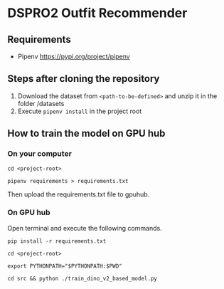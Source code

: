 # DSPRO2 Outfit Recommender

## Requirements

- Pipenv https://pypi.org/project/pipenv

## Steps after cloning the repository

1. Download the dataset from ```<path-to-be-defined>``` and unzip it in the folder <project-root>/datasets
2. Execute ```pipenv install``` in the project root

## How to train the model on GPU hub

### On your computer

```
cd <project-root> 
```

```
pipenv requirements > requirements.txt
```

Then upload the requirements.txt file to gpuhub.

### On GPU hub

Open terminal and execute the following commands.

```
pip install -r requirements.txt 
```

```
cd <project-root> 
```

```
export PYTHONPATH="$PYTHONPATH:$PWD"
```

```
cd src && python ./train_dino_v2_based_model.py
```


